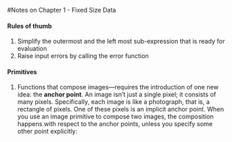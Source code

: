 #Notes on Chapter 1 - Fixed Size Data

#### Rules of thumb 
1. Simplify the outermost and the left most sub-expression that is ready for evaluation
2. Raise input errors by calling the error function

#### Primitives
1. Functions that compose images—requires the introduction of one new idea: the <b>anchor point</b>. An image isn’t just a
single pixel; it consists of many pixels. Specifically, each image is like a photograph, that is, a rectangle of pixels. One of these pixels is an implicit anchor point. When you use an image primitive to compose two images, the composition happens with respect to the anchor points, unless you specify some other point explicitly:
